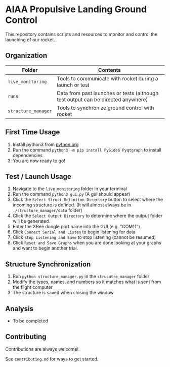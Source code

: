 

# AIAA Propulsive Landing Ground Control

This repository contains scripts and resources to monitor and control the launching of our rocket.

## Organization

 
|Folder|Contents|
|--|--|
|`live_monitoring`|Tools to communicate with rocket during a launch or test|
|`runs`|Data from past launches or tests (although test output can be directed anywhere)
|`structure_manager`|Tools to synchronize ground control with rocket 

## First Time Usage
 1. Install python3 from [python.org](https://www.python.org/downloads/)
 3. Run the command `python3 -m pip install PySide6 Pyqtgraph` to install dependencies
 4. You are now ready to go!

## Test / Launch Usage

 1. Navigate to the `live_monitoring` folder in your terminal
 2. Run the command `python3 gui.py` (A gui should appear)
 3. Click the `Select Struct Defintion Directory` button to select where the incoming structure is defined. (It will almost always be in `./structure_manager/data` folder)
 4. Click the `Select Output Directory` to determine where the output folder will be generated.
 5. Enter the XBee dongle port name into the GUI (e.g. "COM11")
 6. Click `Connect Serial and Listen` to begin listening for data
 7. Click `Stop Listening and Save` to stop listening (cannot be resumed)
 8. Click `Reset and Save Graphs` when you are done looking at your graphs and want to begin another trial.
  
  ## Structure Synchronization
  
 1. Run `python structure_manager.py` in the `strucutre_manager` folder
 2. Modify the types, names, and numbers so it matches what is sent from the flight computer
 3. The structure is saved when closing the window

##  Analysis
 - To be completed

## Contributing

Contributions are always welcome!

See `contributing.md` for ways to get started.
